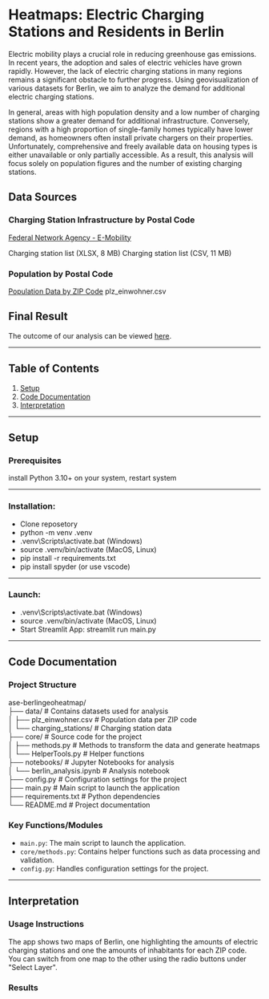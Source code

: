 # Heatmaps: Electric Charging Stations and Residents in Berlin

Electric mobility plays a crucial role in reducing greenhouse gas emissions. In recent years, the adoption and sales of electric vehicles have grown rapidly. However, the lack of electric charging stations in many regions remains a significant obstacle to further progress. Using geovisualization of various datasets for Berlin, we aim to analyze the demand for additional electric charging stations.

In general, areas with high population density and a low number of charging stations show a greater demand for additional infrastructure. Conversely, regions with a high proportion of single-family homes typically have lower demand, as homeowners often install private chargers on their properties. Unfortunately, comprehensive and freely available data on housing types is either unavailable or only partially accessible. As a result, this analysis will focus solely on population figures and the number of existing charging stations.

## Data Sources
### Charging Station Infrastructure by Postal Code

[Federal Network Agency - E-Mobility](https://www.bundesnetzagentur.de/DE/Fachthemen/ElektrizitaetundGas/E-Mobilitaet/start.html)

Charging station list (XLSX, 8 MB)
Charging station list (CSV, 11 MB)

### Population by Postal Code

[Population Data by ZIP Code](https://www.suche-postleitzahl.org/downloads)
plz_einwohner.csv

## Final Result
The outcome of our analysis can be viewed [here](https://aseproject-9hercgjdmeyphdljtnqpm6.streamlit.app/).

---

## Table of Contents

1. [Setup](#setup)
2. [Code Documentation](#code-documentation)
3. [Interpretation](#interpretation)

---

## <a name="setup"/>Setup

### Prerequisites
install Python 3.10+ on your system, restart system

---
### Installation:
- Clone reposetory
- python -m venv .venv
- .venv\Scripts\activate.bat (Windows)
- source .venv/bin/activate (MacOS, Linux)
- pip install -r requirements.txt
- pip install spyder (or use vscode)

---
### Launch:

- .venv\Scripts\activate.bat (Windows)
- source .venv/bin/activate (MacOS, Linux)
- Start Streamlit App: streamlit run main.py

---
## <a name="code-documentation"/>Code Documentation

### Project Structure
ase-berlingeoheatmap/  
├── data/ # Contains datasets used for analysis  
│ ├── plz_einwohner.csv # Population data per ZIP code  
│ └── charging_stations/ # Charging station data  
├── core/ # Source code for the project  
│ ├── methods.py # Methods to transform the data and generate heatmaps  
│ └── HelperTools.py # Helper functions  
├── notebooks/ # Jupyter Notebooks for analysis  
│ └── berlin_analysis.ipynb # Analysis notebook  
├── config.py # Configuration settings for the project  
├── main.py # Main script to launch the application  
├── requirements.txt # Python dependencies  
└── README.md # Project documentation  

### Key Functions/Modules
- `main.py`: The main script to launch the application.
- `core/methods.py`: Contains helper functions such as data processing and validation.
- `config.py`: Handles configuration settings for the project.

---
## <a name="interpretation"/>Interpretation

### Usage Instructions
The app shows two maps of Berlin, one highlighting the amounts of electric charging stations and one the amounts of inhabitants for each ZIP code. You can switch from one map to the other using the radio buttons under "Select Layer".

### Results


